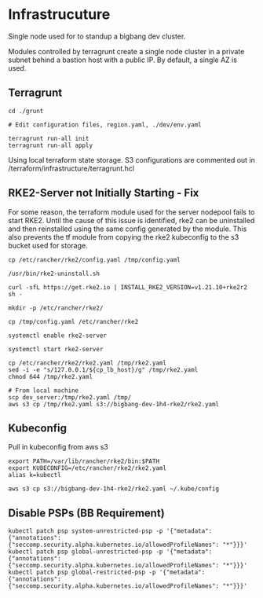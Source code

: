 # Infrastrucuture

Single node used for to standup a bigbang dev cluster. 

Modules controlled by terragrunt create a single node cluster in a private subnet behind a bastion host with a public IP. By default, a single AZ is used. 

## Terragrunt

```
cd ./grunt

# Edit configuration files, region.yaml, ./dev/env.yaml

terragrunt run-all init
terragrunt run-all apply
```

Using local terraform state storage. S3 configurations are commented out in /terraform/infrastructure/terragrunt.hcl

## RKE2-Server not Initially Starting - Fix

For some reason, the terraform module used for the server nodepool fails to start RKE2. Until the cause of this issue is identified, rke2 can be uninstalled and then reinstalled using the same config generated by the module. This also prevents the tf module from copying the rke2 kubeconfig to the s3 bucket used for storage. 

```
cp /etc/rancher/rke2/config.yaml /tmp/config.yaml

/usr/bin/rke2-uninstall.sh

curl -sfL https://get.rke2.io | INSTALL_RKE2_VERSION=v1.21.10+rke2r2 sh -

mkdir -p /etc/rancher/rke2/

cp /tmp/config.yaml /etc/rancher/rke2

systemctl enable rke2-server

systemctl start rke2-server

cp /etc/rancher/rke2/rke2.yaml /tmp/rke2.yaml
sed -i -e "s/127.0.0.1/${cp_lb_host}/g" /tmp/rke2.yaml
chmod 644 /tmp/rke2.yaml

# From local machine
scp dev_server:/tmp/rke2.yaml /tmp/
aws s3 cp /tmp/rke2.yaml s3://bigbang-dev-1h4-rke2/rke2.yaml
```

## Kubeconfig
Pull in kubeconfig from aws s3

```
export PATH=/var/lib/rancher/rke2/bin:$PATH
export KUBECONFIG=/etc/rancher/rke2/rke2.yaml
alias k=kubectl

aws s3 cp s3://bigbang-dev-1h4-rke2/rke2.yaml ~/.kube/config
```

## Disable PSPs (BB Requirement)

```
kubectl patch psp system-unrestricted-psp -p '{"metadata": {"annotations":{"seccomp.security.alpha.kubernetes.io/allowedProfileNames": "*"}}}'
kubectl patch psp global-unrestricted-psp -p '{"metadata": {"annotations":{"seccomp.security.alpha.kubernetes.io/allowedProfileNames": "*"}}}'
kubectl patch psp global-restricted-psp -p '{"metadata": {"annotations":{"seccomp.security.alpha.kubernetes.io/allowedProfileNames": "*"}}}'
```


